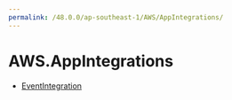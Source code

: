 ```yaml
---
permalink: /48.0.0/ap-southeast-1/AWS/AppIntegrations/
---
```


# AWS.AppIntegrations



* [EventIntegration](EventIntegration.md)